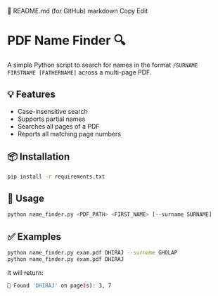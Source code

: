 📜 README.md (for GitHub)
markdown
Copy
Edit
# PDF Name Finder 🔍

A simple Python script to search for names in the format `/SURNAME FIRSTNAME [FATHERNAME]` across a multi-page PDF.

## 💡 Features
- Case-insensitive search
- Supports partial names
- Searches all pages of a PDF
- Reports all matching page numbers

## 📦 Installation

```bash
pip install -r requirements.txt
```
## 🚀 Usage
```bash
python name_finder.py <PDF_PATH> <FIRST_NAME> [--surname SURNAME]
```
## ✅ Examples
```bash
python name_finder.py exam.pdf DHIRAJ --surname GHOLAP
python name_finder.py exam.pdf DHIRAJ
```
It will return:
```bash 
🧾 Found 'DHIRAJ' on page(s): 3, 7
```
